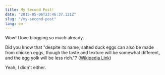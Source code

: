 ```yaml
---
title: My Second Post!
date: "2015-05-06T23:46:37.121Z"
slug: "/my-second-post"
lang: en
---
```


Wow! I love blogging so much already.

Did you know that "despite its name, salted duck eggs can also be made from
chicken eggs, though the taste and texture will be somewhat different, and the
egg yolk will be less rich."?
([Wikipedia Link](https://en.wikipedia.org/wiki/Salted_duck_egg))

Yeah, I didn't either.
